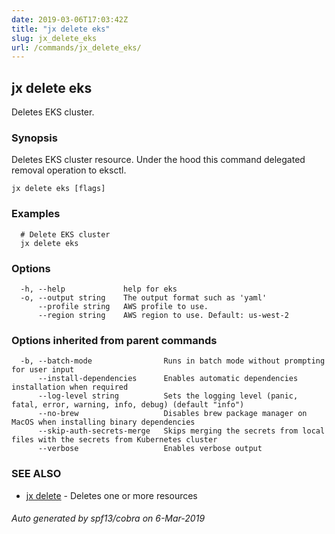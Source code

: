 ```yaml
---
date: 2019-03-06T17:03:42Z
title: "jx delete eks"
slug: jx_delete_eks
url: /commands/jx_delete_eks/
---
```

## jx delete eks

Deletes EKS cluster.

### Synopsis

Deletes EKS cluster resource. Under the hood this command delegated removal operation to eksctl.

```
jx delete eks [flags]
```

### Examples

```
  # Delete EKS cluster
  jx delete eks
```

### Options

```
  -h, --help             help for eks
  -o, --output string    The output format such as 'yaml'
      --profile string   AWS profile to use.
      --region string    AWS region to use. Default: us-west-2
```

### Options inherited from parent commands

```
  -b, --batch-mode                Runs in batch mode without prompting for user input
      --install-dependencies      Enables automatic dependencies installation when required
      --log-level string          Sets the logging level (panic, fatal, error, warning, info, debug) (default "info")
      --no-brew                   Disables brew package manager on MacOS when installing binary dependencies
      --skip-auth-secrets-merge   Skips merging the secrets from local files with the secrets from Kubernetes cluster
      --verbose                   Enables verbose output
```

### SEE ALSO

* [jx delete](/commands/jx_delete/)	 - Deletes one or more resources

###### Auto generated by spf13/cobra on 6-Mar-2019
